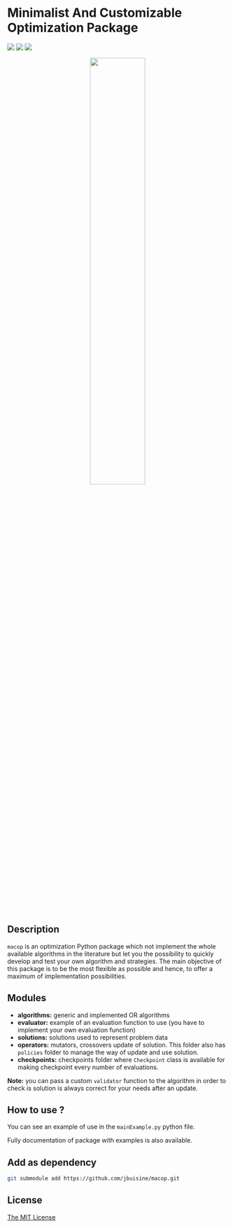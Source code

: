 # Minimalist And Customizable Optimization Package

![](https://github.com/jbuisine/macop/workflows/build/badge.svg) ![](https://img.shields.io/pypi/v/macop) ![](https://img.shields.io/pypi/dm/macop?style=plastic)

<p align="center">
    <img src="https://github.com/jbuisine/macop/blob/master/logo_macop.png" alt="" width="50%">
</p>


## Description

`macop` is an optimization Python package which not implement the whole available algorithms in the literature but let you the possibility to quickly develop and test your own algorithm and strategies. The main objective of this package is to be the most flexible as possible and hence, to offer a maximum of implementation possibilities.

## Modules

- **algorithms:** generic and implemented OR algorithms
- **evaluator:** example of an evaluation function to use (you have to implement your own evaluation function)
- **solutions:** solutions used to represent problem data
- **operators:** mutators, crossovers update of solution. This folder also has `policies` folder to manage the way of update and use solution.
- **checkpoints:** checkpoints folder where `Checkpoint` class is available for making checkpoint every number of evaluations.
  
**Note:** you can pass a custom `validator` function to the algorithm in order to check is solution is always correct for your needs after an update.

## How to use ?

You can see an example of use in the `mainExample.py` python file.

Fully documentation of package with examples is also available. 

## Add as dependency

```bash
git submodule add https://github.com/jbuisine/macop.git
```

## License

[The MIT License](LICENSE)